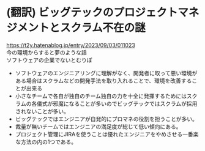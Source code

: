 # (翻訳) ビッグテックのプロジェクトマネジメントとスクラム不在の謎
https://t2y.hatenablog.jp/entry/2023/09/03/011023  
今の環境からすると夢のような話  
ソフトウェアの企業でないとむりぽ
- ソフトウェアのエンジニアリングに理解がなく、開発者に取って悪い環境がある場合はスクラムなどの開発手法を取り入れることで、環境を改善することが出来る
- 小さなチームで各自が独自のチーム独自の力を十全に発揮するためにはスクラムの各儀式が邪魔になることが多いのでビッグテックではスクラムが採用されないことが多い。
- ビッグテックではエンジニアが自発的にプロマネの役割を担うことが多い。
- 裁量が無いチームではエンジニアの満足度が総じて低い傾向にある。
- プロジェクト管理にJIRAを使うことは優れたエンジニアをやめさせる一番楽な方法の内の1つである。